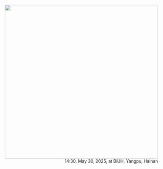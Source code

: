 
<p align="right">
  <img src="https://www.biuh-dt.com/img/biuh_building.jpg" width="500">
  <br>
  14:30, May 30, 2025, at BiUH, Yangpu, Hainan
</p>


